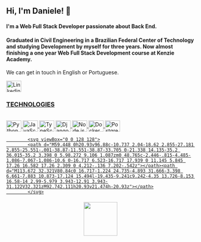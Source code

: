 ## Hi, I'm Daniele! 💬

#### I'm a Web Full Stack Developer passionate about Back End.
#### Graduated in Civil Engineering in a Brazilian Federal Center of Technology and studying Development by myself for three years. Now almost finishing a one year Web Full Stack Development course at Kenzie Academy.

We can get in touch in English or Portuguese.

<div style="display: inline_block">
  <a href="https://www.linkedin.com/in/daniele-calixto-barros" />
  <img align="center" alt="Linkedin" height="30" width="40" src="https://cdn.jsdelivr.net/gh/devicons/devicon/icons/linkedin/linkedin-original.svg" />
</div>

### TECHNOLOGIES
  
<div style="display: inline_block"><br>
  <img align="center" alt="Python" height="30" width="40" src="https://cdn.jsdelivr.net/gh/devicons/devicon/icons/python/python-original.svg" />
  <img align="center" alt="JavaScript" height="30" width="40" src="https://cdn.jsdelivr.net/gh/devicons/devicon/icons/javascript/javascript-original.svg" />
  <img align="center" alt="TypeScript" height="30" width="40" src="https://cdn.jsdelivr.net/gh/devicons/devicon/icons/typescript/typescript-original.svg" />          
  <img align="center" alt="Django" height="30" width="40" src="https://cdn.jsdelivr.net/gh/devicons/devicon/icons/django/django-plain-wordmark.svg" />
  <img align="center" alt="Node.js" height="30" width="40" src="https://cdn.jsdelivr.net/gh/devicons/devicon/icons/nodejs/nodejs-original.svg" />
  <img align="center" alt="Docker" height="30" width="40" src="https://cdn.jsdelivr.net/gh/devicons/devicon/icons/docker/docker-original-wordmark.svg" />
  <img align="center" alt="PostgreSQL" height="30" width="40" src="https://cdn.jsdelivr.net/gh/devicons/devicon/icons/postgresql/postgresql-original-wordmark.svg" />
</div>   


            <svg viewBox="0 0 128 128">
            <path d="M59.448 0h20.93v96.88c-10.737 2.04-18.62 2.855-27.181 2.855-25.551-.001-38.87-11.551-38.87-33.705 0-21.338 14.135-35.2 36.015-35.2 3.398 0 5.98.272 9.106 1.087zm0 48.765c-2.446-.815-4.485-1.086-7.067-1.086-10.6 0-16.717 6.523-16.717 17.939 0 11.145 5.845 17.26 16.582 17.26 2.309 0 4.212-.136 7.202-.542z"></path><path d="M113.672 32.321V80.84c0 16.717-1.224 24.735-4.893 31.666-3.398 6.661-7.883 10.873-17.124 15.494l-19.435-9.241c9.242-4.35 13.726-8.153 16.58-14 2.99-5.979 3.943-12.91 3.943-31.122V32.321zM92.742.111h20.93v21.474h-20.93z"></path>
            </svg>
          

####

<div align="center">
  <a href="https://github.com/danielecalixto">
  <img height="90em" src="https://github-readme-stats.vercel.app/api/top-langs/?username=danielecalixto&layout=compact&langs_count=7&theme=dark"/>
</div>          

